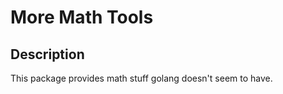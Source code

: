 More Math Tools
===============

## Description
This package provides math stuff golang doesn't seem to have.


